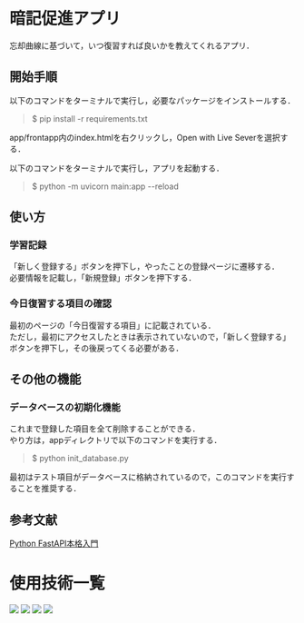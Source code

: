 # 暗記促進アプリ

忘却曲線に基づいて，いつ復習すれば良いかを教えてくれるアプリ．

## 開始手順
以下のコマンドをターミナルで実行し，必要なパッケージをインストールする．<br>
> $ pip install -r requirements.txt

app/frontapp内のindex.htmlを右クリックし，Open with Live Severを選択する．

以下のコマンドをターミナルで実行し，アプリを起動する．<br>
> $ python -m uvicorn main:app --reload

## 使い方
### 学習記録
「新しく登録する」ボタンを押下し，やったことの登録ページに遷移する．<br>
必要情報を記載し，「新規登録」ボタンを押下する．

### 今日復習する項目の確認
最初のページの「今日復習する項目」に記載されている．<br>
ただし，最初にアクセスしたときは表示されていないので，「新しく登録する」ボタンを押下し，その後戻ってくる必要がある．

## その他の機能
### データベースの初期化機能
これまで登録した項目を全て削除することができる．<br>
やり方は，appディレクトリで以下のコマンドを実行する．<br>
> $ python init_database.py<br>

最初はテスト項目がデータベースに格納されているので，このコマンドを実行することを推奨する．

## 参考文献
[Python FastAPI本格入門](https://www.amazon.co.jp/Python-FastAPI%E6%9C%AC%E6%A0%BC%E5%85%A5%E9%96%80-%E6%A8%B9%E4%B8%8B-%E9%9B%85%E7%AB%A0/dp/4297144476/ref=sr_1_2?__mk_ja_JP=%E3%82%AB%E3%82%BF%E3%82%AB%E3%83%8A&crid=12KLVRJMX26I6&dib=eyJ2IjoiMSJ9.pHwjVF-_sPZa6NIJbZC8Zm3niQM05GLqjzWGHrO_iGZ8ghjT6oKVevfe4KianmzS19hl_ABjUhHm_AbssHPhrjpckEN_kvtY8oGZUVmCIaqER502La5PxIN4Dx9-Hbjut5cr5Sqftvzoiz4Fq2gE9OgEXFuepFz2ir12HUdkd0qxYLAZqwh6LouVMPdlw1IoFrnWZTgBw4B7JU2nuXmOoziOr4YqurGImk5gwlciwrx69XnjG1K_mxCiCb8TSaPEZqMy-XYy9KGBlflueTekv03HPxI029GPpyACZrpmiSg.fPD-K08MoG0aZtHhYuaMolXoA-lM3sLMnkcjcloU3pc&dib_tag=se&keywords=Fastapi&qid=1744182496&sprefix=fastapi%2Caps%2C255&sr=8-2)


# 使用技術一覧

<img src="https://img.shields.io/badge/-SQLite-4479A1.svg?logo=sqlite&style=plastic">
<img src="https://img.shields.io/badge/-Javascript-F7DF1E.svg?logo=javascript&style=plastic">
<img src="https://img.shields.io/badge/-FastAPI-00BAFF.svg?logo=FastAPI&style=plastic">
<img src="https://img.shields.io/badge/-Python-3776AB.svg?logo=python&style=plastic">


